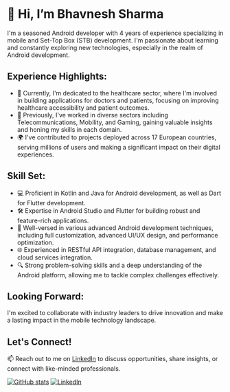 # 👋 Hi, I’m Bhavnesh Sharma

I'm a seasoned Android developer with 4 years of experience specializing in mobile and Set-Top Box (STB) development. I'm passionate about learning and constantly exploring new technologies, especially in the realm of Android development.

## Experience Highlights:
- 🏥 Currently, I'm dedicated to the healthcare sector, where I'm involved in building applications for doctors and patients, focusing on improving healthcare accessibility and patient outcomes.
- 🚀 Previously, I've worked in diverse sectors including Telecommunications, Mobility, and Gaming, gaining valuable insights and honing my skills in each domain.
- 🌍 I've contributed to projects deployed across 17 European countries, serving millions of users and making a significant impact on their digital experiences.

## Skill Set:
- 💻 Proficient in Kotlin and Java for Android development, as well as Dart for Flutter development.
- 🛠️ Expertise in Android Studio and Flutter for building robust and feature-rich applications.
- 🤖 Well-versed in various advanced Android development techniques, including full customization, advanced UI/UX design, and performance optimization.
- 🌐 Experienced in RESTful API integration, database management, and cloud services integration.
- 🔍 Strong problem-solving skills and a deep understanding of the Android platform, allowing me to tackle complex challenges effectively.

## Looking Forward:
I'm excited to collaborate with industry leaders to drive innovation and make a lasting impact in the mobile technology landscape.

## Let's Connect!
📫 Reach out to me on [LinkedIn](https://www.linkedin.com/in/bhavnesh-sharma/) to discuss opportunities, share insights, or connect with like-minded professionals.

[![GitHub stats](https://img.shields.io/github/stars/Bhavneshsharma?style=social)](https://github.com/Bhavneshsharma)
[![LinkedIn](https://img.shields.io/badge/-LinkedIn-blue?style=flat-square&logo=Linkedin&logoColor=white)](https://www.linkedin.com/in/bhavnesh-sharma/)
